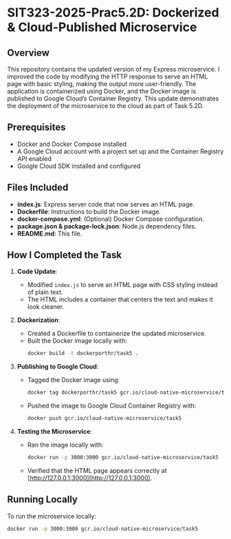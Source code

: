 # SIT323-2025-Prac5.2D: Dockerized & Cloud-Published Microservice

## Overview
This repository contains the updated version of my Express microservice. I improved the code by modifying the HTTP response to serve an HTML page with basic styling, making the output more user-friendly. The application is containerized using Docker, and the Docker image is published to Google Cloud’s Container Registry. This update demonstrates the deployment of the microservice to the cloud as part of Task 5.2D.

## Prerequisites
- Docker and Docker Compose installed
- A Google Cloud account with a project set up and the Container Registry API enabled
- Google Cloud SDK installed and configured

## Files Included
- **index.js**: Express server code that now serves an HTML page.
- **Dockerfile**: Instructions to build the Docker image.
- **docker-compose.yml**: (Optional) Docker Compose configuration.
- **package.json & package-lock.json**: Node.js dependency files.
- **README.md**: This file.

## How I Completed the Task
1. **Code Update**:  
   - Modified `index.js` to serve an HTML page with CSS styling instead of plain text.
   - The HTML includes a container that centers the text and makes it look cleaner.

2. **Dockerization**:  
   - Created a Dockerfile to containerize the updated microservice.
   - Built the Docker image locally with:
     ```bash
     docker build -t dockerporthr/task5 .
     ```

3. **Publishing to Google Cloud**:  
   - Tagged the Docker image using:
     ```bash
     docker tag dockerporthr/task5 gcr.io/cloud-native-microservice/task5
     ```
   - Pushed the image to Google Cloud Container Registry with:
     ```bash
     docker push gcr.io/cloud-native-microservice/task5
     ```

4. **Testing the Microservice**:
   - Ran the image locally with:
     ```bash
     docker run -p 3000:3000 gcr.io/cloud-native-microservice/task5
     ```
   - Verified that the HTML page appears correctly at [http://127.0.0.1:3000](http://127.0.0.1:3000).

## Running Locally
To run the microservice locally:
```bash
docker run -p 3000:3000 gcr.io/cloud-native-microservice/task5
